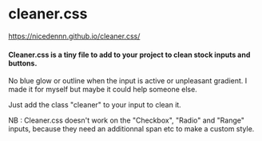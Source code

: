 # cleaner.css

https://nicedennn.github.io/cleaner.css/

#### Cleaner.css is a tiny file to add to your project to clean stock inputs and buttons.

No blue glow or outline when the input is active or unpleasant gradient.
I made it for myself but maybe it could help someone else.

Just add the class "cleaner" to your input to clean it.

NB : Cleaner.css doesn't work on the "Checkbox", "Radio" and "Range" inputs, because they need an additionnal span etc to make a custom style.
